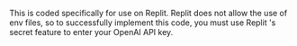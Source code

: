 This is coded specifically for use on Replit. Replit does not allow the use of env files, so to successfully implement this code, you must use Replit  's secret feature to enter your OpenAI API key.
